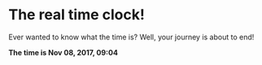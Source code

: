 # The real time clock!

Ever wanted to know what the time is? Well, your journey is about to end!

**The time is Nov 08, 2017, 09:04**